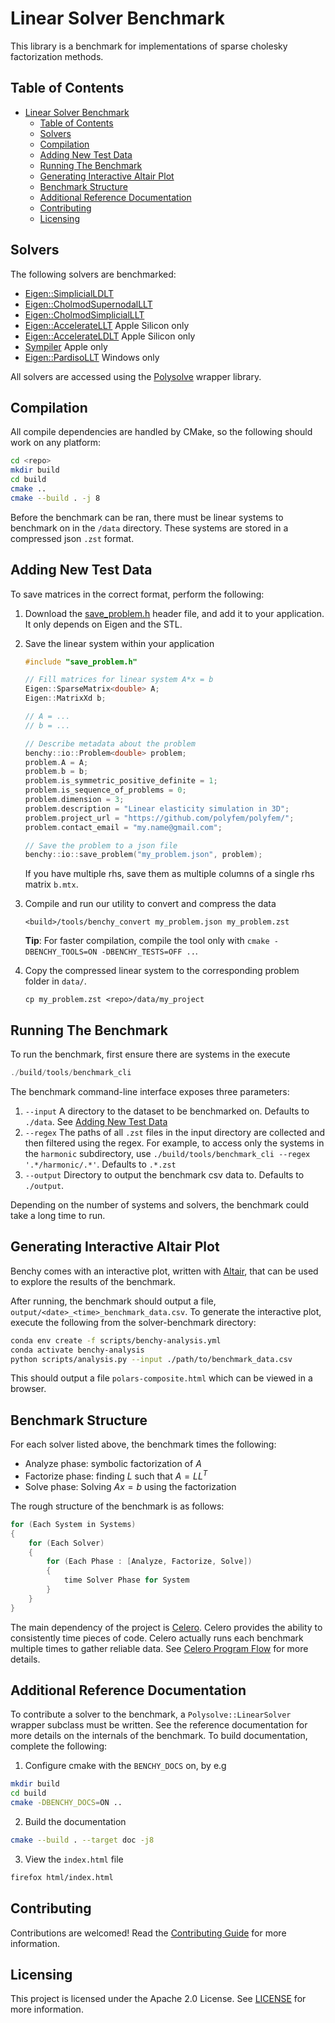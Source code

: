 # Linear Solver Benchmark

This library is a benchmark for implementations of sparse cholesky factorization methods.

## Table of Contents
- [Linear Solver Benchmark](#linear-solver-benchmark)
  - [Table of Contents](#table-of-contents)
  - [Solvers](#solvers)
  - [Compilation](#compilation)
  - [Adding New Test Data](#adding-new-test-data)
  - [Running The Benchmark](#running-the-benchmark)
  - [Generating Interactive Altair Plot](#generating-interactive-altair-plot)
  - [Benchmark Structure](#benchmark-structure)
  - [Additional Reference Documentation](#additional-reference-documentation)
  - [Contributing](#contributing)
  - [Licensing](#licensing)


## Solvers
The following solvers are benchmarked:

- [Eigen::SimplicialLDLT](https://eigen.tuxfamily.org/dox/classEigen_1_1SimplicialLDLT.html)
- [Eigen::CholmodSupernodalLLT](https://eigen.tuxfamily.org/dox/classEigen_1_1CholmodSupernodalLLT.html)
- [Eigen::CholmodSimplicialLLT](https://eigen.tuxfamily.org/dox/classEigen_1_1CholmodSimplicialLLT.html)
- [Eigen::AccelerateLLT](https://eigen.tuxfamily.org/dox/classAccelerateLLT.html) Apple Silicon only
- [Eigen::AccelerateLDLT](https://eigen.tuxfamily.org/dox/classAccelerateLDLT.html) Apple Silicon only
- [Sympiler](https://www.sympiler.com/) Apple only
- [Eigen::PardisoLLT](https://eigen.tuxfamily.org/dox/classEigen_1_1PardisoLLT.html) Windows only

All solvers are accessed using the [Polysolve](https://github.com/polyfem/polysolve) wrapper library.

## Compilation

All compile dependencies are handled by CMake, so the following should work on any platform:

```bash
cd <repo>
mkdir build
cd build
cmake ..
cmake --build . -j 8
```

Before the benchmark can be ran, there must be linear systems to benchmark on in the `/data` directory. These systems are stored in a compressed json `.zst` format.

## Adding New Test Data

To save matrices in the correct format, perform the following:

1. Download the [save_problem.h](https://gist.github.com/jdumas/4a0b9bbf5a25af5004f51ee78ffe1af9) header file, and add it to your application. It only depends on Eigen and the STL.

2. Save the linear system within your application
    ```c++
    #include "save_problem.h"

    // Fill matrices for linear system A*x = b
    Eigen::SparseMatrix<double> A;
    Eigen::MatrixXd b;

    // A = ...
    // b = ...

    // Describe metadata about the problem
    benchy::io::Problem<double> problem;
    problem.A = A;
    problem.b = b;
    problem.is_symmetric_positive_definite = 1;
    problem.is_sequence_of_problems = 0;
    problem.dimension = 3;
    problem.description = "Linear elasticity simulation in 3D";
    problem.project_url = "https://github.com/polyfem/polyfem/";
    problem.contact_email = "my.name@gmail.com";

    // Save the problem to a json file
    benchy::io::save_problem("my_problem.json", problem);
    ```
    If you have multiple rhs, save them as multiple columns of a single rhs matrix `b.mtx`.

2. Compile and run our utility to convert and compress the data
    ```
    <build>/tools/benchy_convert my_problem.json my_problem.zst
    ```
    **Tip**: For faster compilation, compile the tool only with `cmake -DBENCHY_TOOLS=ON -DBENCHY_TESTS=OFF ..`.

3. Copy the compressed linear system to the corresponding problem folder in `data/`.
    ```
    cp my_problem.zst <repo>/data/my_project
    ```

## Running The Benchmark

To run the benchmark, first ensure there are systems in the execute
```c++
./build/tools/benchmark_cli
```
The benchmark command-line interface exposes three parameters:

1. `--input` A directory to the dataset to be benchmarked on. Defaults to `./data`. See [Adding New Test Data](#adding-new-test-data)
2. `--regex` The paths of all `.zst` files in the input directory are collected and then filtered using the regex. For example, to access only the systems in the `harmonic` subdirectory, use `./build/tools/benchmark_cli --regex '.*/harmonic/.*'`. Defaults to `.*.zst`
3. `--output` Directory to output the benchmark csv data to. Defaults to `./output`.

Depending on the number of systems and solvers, the benchmark could take a long time to run.

## Generating Interactive Altair Plot

Benchy comes with an interactive plot, written with [Altair](https://altair-viz.github.io/index.html), that can be used to explore the results of the benchmark.

After running, the benchmark should output a file, `output/<date>_<time>_benchmark_data.csv`. To generate the interactive plot, execute the following from the solver-benchmark directory:
```bash
conda env create -f scripts/benchy-analysis.yml
conda activate benchy-analysis
python scripts/analysis.py --input ./path/to/benchmark_data.csv
```
This should output a file `polars-composite.html` which can be viewed in a browser.

## Benchmark Structure

For each solver listed above, the benchmark times the following:
- Analyze phase: symbolic factorization of $A$
- Factorize phase: finding $L$ such that $A = LL^T$
- Solve phase: Solving $Ax = b$ using the factorization

The rough structure of the benchmark is as follows:
```cpp
for (Each System in Systems)
{
    for (Each Solver)
    {
        for (Each Phase : [Analyze, Factorize, Solve])
        {
            time Solver Phase for System
        }
    }
}
```

The main dependency of the project is [Celero](https://github.com/DigitalInBlue/Celero). Celero provides the ability to consistently time pieces of code. Celero actually runs each benchmark multiple times to gather reliable data. See [Celero Program Flow](https://github.com/DigitalInBlue/Celero#general-program-flow) for more details.

## Additional Reference Documentation

To contribute a solver to the benchmark, a `Polysolve::LinearSolver` wrapper subclass must be written. See the reference documentation for more details on the internals of the benchmark. To build documentation, complete the following:
1. Configure cmake with the `BENCHY_DOCS` on, by e.g
```sh
mkdir build
cd build
cmake -DBENCHY_DOCS=ON ..
```
2. Build the documentation
```sh
cmake --build . --target doc -j8
```
3. View the `index.html` file
```sh
firefox html/index.html
```

## Contributing

Contributions are welcomed! Read the [Contributing Guide](./.github/CONTRIBUTING.md) for more information.

## Licensing

This project is licensed under the Apache 2.0 License. See [LICENSE](LICENSE) for more information.
